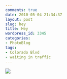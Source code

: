 ```yaml
---
comments: true
date: 2010-05-04 21:34:37
layout: post
slug: hey
title: Hey
wordpress_id: 3345
categories:
- PhotoBlog
tags:
- Colorado Blvd
- waiting in traffic
---
```


![](http://ryanfitzer.com/main/wp-content/uploads/2010/05/2010-05-03-at-11-41-40.jpg)
